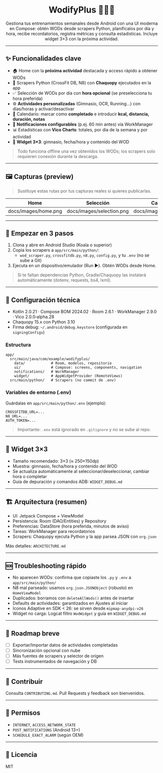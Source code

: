 <div align="center">

# WodifyPlus 🏋️‍♂️📱

Gestiona tus entrenamientos semanales desde Android con una UI moderna en Compose: obtén WODs desde scrapers Python, planifícalos por día y hora, recibe recordatorios, registra métricas y consulta estadísticas. Incluye widget 3×3 con la próxima actividad.

</div>

---

## ✨ Funcionalidades clave

- 🏠 Home con la **próxima actividad** destacada y acceso rápido a obtener WODs
- 🐍 Scrapers Python (CrossFit DB, N8) con **Chaquopy** ejecutados en la app
- ✅ Selección de WODs por día con **hora opcional** (se preselecciona tu hora preferida)
- ⚙️ **Actividades personalizadas** (Gimnasio, OCR, Running…) con días/horas y activar/desactivar
- 📅 Calendario: marcar como **completado** e introducir **kcal, distancia, duración, notas**
- 🔔 **Notificaciones configurables** (p.ej. 60 min antes) vía WorkManager
- 📊 Estadísticas con **Vico Charts**: totales, por día de la semana y por actividad
- 🧩 **Widget 3×3**: gimnasio, fecha/hora y contenido del WOD

> Todo funciona offline una vez obtenidos los WODs; los scrapers solo requieren conexión durante la descarga.

---

## 🖼️ Capturas (preview)

> Sustituye estas rutas por tus capturas reales si quieres publicarlas.

| Home                 | Selección                 | Calendario               | Widget                 |
| -------------------- | ------------------------- | ------------------------ | ---------------------- |
| docs/images/home.png | docs/images/selection.png | docs/images/calendar.png | docs/images/widget.png |

---

## 🚀 Empezar en 3 pasos

1. Clona y abre en Android Studio (Koala o superior)
2. Copia los scrapers a `app/src/main/python/`:
   - `wod_scraper.py`, `crossfitdb.py`, `n8.py`, `config.py`, y tu `.env` (no se sube a Git)
3. Ejecuta en un dispositivo/emulador (Run ▶️). Obtén WODs desde Home.

> Si te faltan dependencias Python, Gradle/Chaquopy las instalará automáticamente (dotenv, requests, bs4, lxml).

---

## 🔧 Configuración técnica

- Kotlin 2.0.21 · Compose BOM 2024.02 · Room 2.6.1 · WorkManager 2.9.0 · Vico 2.0.0‑alpha.28
- Chaquopy 15.x con Python 3.10
- Firma debug: `~/.android/debug.keystore` (configurada en `signingConfigs`)

### Estructura

```
app/
  src/main/java/com/example/wodifyplus/
    data/            # Room, modelos, repositorio
    ui/              # Compose: screens, components, navigation
    notifications/   # WorkManager
    widget/          # AppWidgetProvider (RemoteViews)
  src/main/python/   # Scrapers (no commit de .env)
```

### Variables de entorno (.env)

Guárdalas en `app/src/main/python/.env` (ejemplo):

```
CROSSFITDB_URL=...
N8_URL=...
AUTH_TOKEN=...
```

> Importante: `.env` está ignorado en `.gitignore` y no se sube al repo.

---

## 🧩 Widget 3×3

- Tamaño recomendado: 3×3 (≈ 250×150dp)
- Muestra: gimnasio, fecha/hora y contenido del WOD
- Se actualiza automáticamente al seleccionar/deseleccionar, cambiar hora o completar
- Guía de depuración y comandos ADB: `WIDGET_DEBUG.md`

---

## 🏗️ Arquitectura (resumen)

- UI: Jetpack Compose + ViewModel
- Persistencia: Room (DAO/Entities) y Repository
- Preferencias: DataStore (hora preferida, minutos de aviso)
- Tareas: WorkManager para recordatorios
- Scrapers: Chaquopy ejecuta Python y la app parsea JSON con `org.json`

Más detalles: `ARCHITECTURE.md`

---

## 🆘 Troubleshooting rápido

- No aparecen WODs: confirma que copiaste los `.py` y `.env` a `app/src/main/python/`
- N8 mal parseado: usamos `org.json.JSONObject` (robusto) en `HomeViewModel`
- Duplicados: borramos con `deleteAllWods()` antes de insertar
- Defaults de actividades: garantizados en Ajustes al iniciar
- Iconos Adaptive en SDK < 26: se sirven desde `mipmap-anydpi-v26`
- Widget no carga: Logcat filtro `WodWidget` y guía en `WIDGET_DEBUG.md`

---

## 📌 Roadmap breve

- [ ] Exportar/Importar datos de actividades completadas
- [ ] Sincronización opcional con nube
- [ ] Más fuentes de scrapers y selector de origen
- [ ] Tests instrumentados de navegación y DB

---

## 🤝 Contribuir

Consulta `CONTRIBUTING.md`. Pull Requests y feedback son bienvenidos.

---

## 🔐 Permisos

- `INTERNET`, `ACCESS_NETWORK_STATE`
- `POST_NOTIFICATIONS` (Android 13+)
- `SCHEDULE_EXACT_ALARM` (según OEM)

---

## 📄 Licencia

MIT
